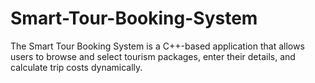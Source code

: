 # Smart-Tour-Booking-System
The Smart Tour Booking System is a C++-based application that allows users to browse and select tourism packages, enter their details, and calculate trip costs dynamically.
